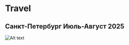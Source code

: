 # Travel
## Санкт-Петербург Июль-Август 2025
![Alt text](https://i.imgur.com/Iijno3F.jpeg "a title")
